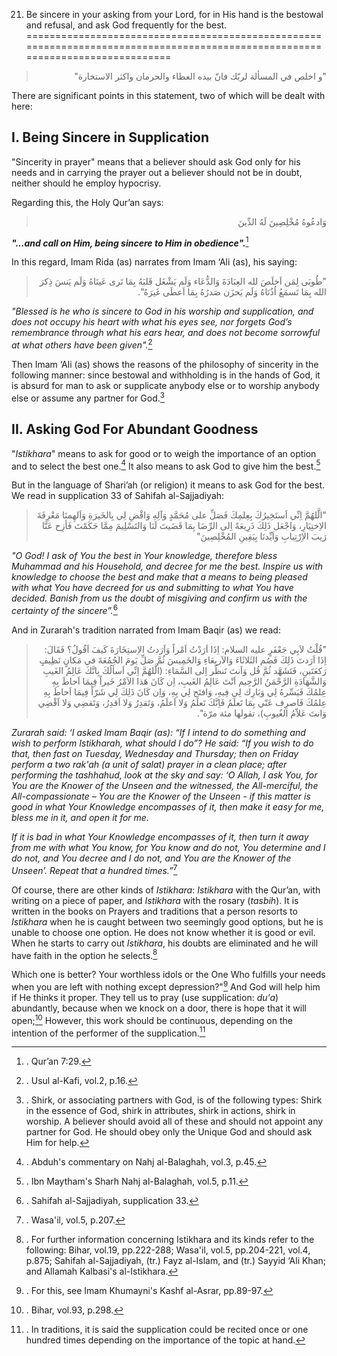 21. Be sincere in your asking from your Lord, for in His hand is the bestowal and refusal, and ask God frequently for the best.
===============================================================================================================================

<blockquote dir="rtl">
  <p>
"و اخلص في المسألة لربّك فانّ بيده العطاء والحرمان واكثر الاستخارة"
  </p>
</blockquote>

There are significant points in this statement, two of which will be
dealt with here:

I. Being Sincere in Supplication
--------------------------------

"Sincerity in prayer" means that a believer should ask God only for his
needs and in carrying the prayer out a believer should not be in doubt,
neither should he employ hypocrisy.

Regarding this, the Holy Qur’an says:

<blockquote dir="rtl">
  <p>
وَادعُوهُ مُخْلِصِينَ لَهُ الدِّينَ
  </p>
</blockquote>

***"…and call on Him, being sincere to Him in obedience".***[^1]

In this regard, Imam Rida (as) narrates from Imam ‘Ali (as), his saying:

<blockquote dir="rtl">
  <p>
"طُوبَى لِمَن اَخلَصَ لله العِبَادَةَ وَالدُّعَاء وَلَم يَشْغَل
قَلبَهُ بِمَا تَرى عَينَاهُ وَلَم يَنسَ ذِكرَ الله بِمَا تَسمَعُ
اُذُنَاهُ وَلَم يَحزَن صَدرُهُ بِمَا اَعطَى غَيرَهُ".
  </p>
</blockquote>

*"Blessed is he who is sincere to God in his worship and supplication,
and does not occupy his heart with what his eyes see, nor forgets God’s
remembrance through what his ears hear, and does not become sorrowful at
what others have been given".*[^2]

Then Imam ‘Ali (as) shows the reasons of the philosophy of sincerity in
the following manner: since bestowal and withholding is in the hands of
God, it is absurd for man to ask or supplicate anybody else or to
worship anybody else or assume any partner for God.[^3]

II. Asking God For Abundant Goodness
------------------------------------

"*Istikhara*" means to ask for good or to weigh the importance of an
option and to select the best one.[^4] It also means to ask God to give
him the best.[^5]

But in the language of Shari’ah (or religion) it means to ask God for
the best. We read in supplication 33 of Sahifah al-Sajjadiyah:

<blockquote dir="rtl">
  <p>
"الَّلهُمَّ اِنِّي اَستَخِيرُكَ بِعِلمِكَ فَصَلِّ على مُحَمَّدٍ
وَآلِهِ وَاقْضِ لِي بِالخَيرَةِ وَاَلهِمنَا مَعْرِفَةَ الاِختِيَارِ،
وَاجْعَل ذَلِكَ ذَرِيعَةً اِلى الرِّضَا بِمَا قَضَيتَ لَنَا
وَالتَسْلِيمَ مِمَّا حَكَمْتَ فَأزِح عَنَّا رَيبَ الاِرْتِيابِ
وَاَيِّدنَا بِيَقِينِ المُخْلِصِينَ"
  </p>
</blockquote>

*"O God! I ask of You the best in Your knowledge, therefore bless
Muhammad and his Household, and decree for me the best. Inspire us with
knowledge to choose the best and make that a means to being pleased with
what You have decreed for us and submitting to what You have decided.
Banish from us the doubt of misgiving and confirm us with the certainty
of the sincere”.*[^6]

And in Zurarah's tradition narrated from Imam Baqir (as) we read:

<blockquote dir="rtl">
  <p>
"قُلْتُ لاَبِي جَعْفَرٍ عليه السلام: اِذَا اَرَدْتُ اَمْراً وَاَرَدتُ
الاِستِخَارَةَ كَيفَ اَقُولُ؟ فَقَالَ: اِذَا اَرَدتَ ذَلِكَ فَصُم
الثَلاثَاءَ وَالاَربِعَاءِ وَالخَمِيسَ ثُمَّ صَلِّ يَومَ الجُمُعَةَ في
مَكانٍ نَظِيفٍ رَكعَتَينِ، فَتَشَهَّد ثُمَّ قُل وَاَنتَ تَنظُر اِلى
السَّمَاءِ: (الَّلهُمَّ اِنِّي اَسألُكَ بِانَّكَ عَالِمُ الغَيبِ
وَالشَّهَادَةِ الرَّحْمَنُ الرَّحِيم اَنْتَ عَالِمُ الغَيبِ، اِن كَانَ
هَذا الاَمْرُ خَيراً فِيمَا اَحاطَ بِهِ عِلمُكَ فَيَسِّرهُ لِي
وَبَارِك لِي فِيهِ، وَافتَح لِي بِهِ، وَاِن كَانَ ذَلِكَ لِي شَرّاً
فِيمَا اَحاطَ بِهِ عِلمُكَ فَاصرِف عَنّي بِمَا تَعلَمُ فَاِنَّكَ
تَعلَمُ وَلا اَعلَمُ، وَتَقدِرُ وَلا اَقدِرُ، وَتَقضِي وَلا اَقْضِي
وَانتَ عَلاّمُ الغُيوبِ)، تقولها مئة مرّة".
  </p>
</blockquote>

*Zurarah said: ‘I asked Imam Baqir (as): “If I intend to do something
and wish to perform Istikharah, what should I do”? He said: “If you wish
to do that, then fast on Tuesday, Wednesday and Thursday; then on Friday
perform a two rak'ah (a unit of salat) prayer in a clean place; after
performing the tashhahud, look at the sky and say: ‘O Allah, I ask You,
for You are the Knower of the Unseen and the witnessed, the
All-merciful, the All-compassionate – You are the Knower of the Unseen -
if this matter is good in what Your Knowledge encompasses of it, then
make it easy for me, bless me in it, and open it for me.*

*If it is bad in what Your Knowledge encompasses of it, then turn it
away from me with what You know, for You know and do not, You determine
and I do not, and You decree and I do not, and You are the Knower of the
Unseen’. Repeat that a hundred times.”*[^7]

Of course, there are other kinds of *Istikhara*: *Istikhara* with the
Qur’an, with writing on a piece of paper, and *Istikhara* with the
rosary (*tasbih*). It is written in the books on Prayers and traditions
that a person resorts to *Istikhara* when he is caught between two
seemingly good options, but he is unable to choose one option. He does
not know whether it is good or evil. When he starts to carry out
*Istikhara*, his doubts are eliminated and he will have faith in the
option he selects.[^8]

Which one is better? Your worthless idols or the One Who fulfills your
needs when you are left with nothing except depression?"[^9] And God
will help him if He thinks it proper.
They tell us to pray (use supplication: *du'a*) abundantly, because
when we knock on a door, there is hope that it will open;[^10] However,
this work should be continuous, depending on the intention of the
performer of the supplication.[^11]

[^1]: . Qur’an 7:29.

[^2]: . Usul al-Kafi, vol.2, p.16.

[^3]: . Shirk, or associating partners with God, is of the following
types: Shirk in the essence of God, shirk in attributes, shirk in
actions, shirk in worship. A believer should avoid all of these and
should not appoint any partner for God. He should obey only the Unique
God and should ask Him for help.

[^4]: . Abduh's commentary on Nahj al-Balaghah, vol.3, p.45.

[^5]: . Ibn Maytham's Sharh Nahj al-Balaghah, vol.5, p.11.

[^6]: . Sahifah al-Sajjadiyah, supplication 33.

[^7]: . Wasa'il, vol.5, p.207.

[^8]: . For further information concerning Istikhara and its kinds refer
to the following: Bihar, vol.19, pp.222-288; Wasa'il, vol.5, pp.204-221,
vol.4, p.875; Sahifah al-Sajjadiyah, (tr.) Fayz al-Islam, and (tr.)
Sayyid ‘Ali Khan; and Allamah Kalbasi's al-Istikhara.

[^9]: . For this, see Imam Khumayni's Kashf al-Asrar, pp.89-97.

[^10]: . Bihar, vol.93, p.298.

[^11]: . In traditions, it is said the supplication could be recited
once or one hundred times depending on the importance of the topic at
hand.


